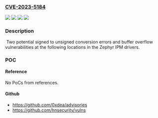 ### [CVE-2023-5184](https://cve.mitre.org/cgi-bin/cvename.cgi?name=CVE-2023-5184)
![](https://img.shields.io/static/v1?label=Product&message=Zephyr&color=blue)
![](https://img.shields.io/static/v1?label=Version&message=*%3C%3D%203.4%20&color=brighgreen)
![](https://img.shields.io/static/v1?label=Vulnerability&message=CWE-120%20Buffer%20Copy%20without%20Checking%20Size%20of%20Input%20('Classic%20Buffer%20Overflow')&color=brighgreen)
![](https://img.shields.io/static/v1?label=Vulnerability&message=CWE-195%20Signed%20to%20Unsigned%20Conversion%20Error%20&color=brighgreen)

### Description

 Two potential signed to unsigned conversion errors and buffer overflow vulnerabilities at the following locations in the Zephyr IPM drivers.

### POC

#### Reference
No PoCs from references.

#### Github
- https://github.com/0xdea/advisories
- https://github.com/hnsecurity/vulns

